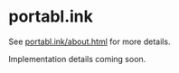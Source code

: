 # portabl.ink

See [portabl.ink/about.html](https://kalabasa.github.io/portabl.ink/about.html) for more details.

Implementation details coming soon.